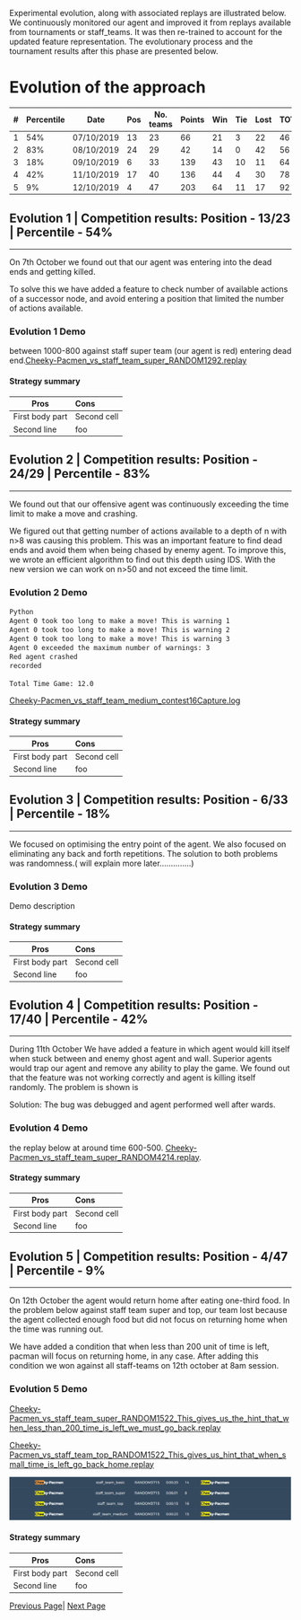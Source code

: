 Experimental evolution, along with associated replays are illustrated below. We continuously monitored our agent and improved it from replays available from tournaments or staff_teams. It was then re-trained to account for the updated feature representation. The evolutionary process and the tournament results after this phase are presented below.

# Evolution of the approach

#|Percentile|Date|Pos|No. teams|Points|Win|Tie|Lost|TOTAL|FAILED|Score balance|
|--------|---|---|---|---|---|---|---|---|---|---|---|
|1|54%|07/10/2019|13|23|66|21|3|22|46|0|-19|
|2|83%|08/10/2019|24|29|42|14|0|42|56|39|-66|
|3|18%|09/10/2019|6|33|139|43|10|11|64|0|225|
|4|42%|11/10/2019|17|40|136|44|4|30|78|0|-34|
|5|9%|12/10/2019|4|47|203|64|11|17|92|0|447|


## Evolution 1 | Competition results: Position - 13/23 | Percentile - 54%
----

On 7th October we found out that our agent was entering into the dead ends and getting killed.

To solve this we have added a feature to check number of available actions of a successor node, and avoid entering a position that limited the number of actions available.

### Evolution 1 Demo

between 1000-800 against staff super team (our agent is red) entering dead end.[Cheeky-Pacmen_vs_staff_team_super_RANDOM1292.replay](uploads/0a9d003bd5831487c091254d22582513/Cheeky-Pacmen_vs_staff_team_super_RANDOM1292.replay)

#### Strategy summary

| Pros | Cons |
|-----------------|:-------------|
| First body part | Second cell  |
| Second line     | foo          |

## Evolution 2 | Competition results: Position - 24/29 | Percentile - 83%
----

We found out that our offensive agent was continuously exceeding the time limit to make a move and crashing.

We figured out that getting number of actions available to a depth of n with n>8 was causing this problem. This was an important feature to find dead ends and avoid them when being chased by enemy agent. To improve this, we wrote an efficient algorithm to find out this depth using IDS. With the new version we can work on n>50 and not exceed the time limit.

### Evolution 2 Demo

```
Python
Agent 0 took too long to make a move! This is warning 1
Agent 0 took too long to make a move! This is warning 2
Agent 0 took too long to make a move! This is warning 3
Agent 0 exceeded the maximum number of warnings: 3
Red agent crashed
recorded

Total Time Game: 12.0
```
[Cheeky-Pacmen_vs_staff_team_medium_contest16Capture.log](uploads/52f1eebb933d3e63e4b05121f3a859c3/Cheeky-Pacmen_vs_staff_team_medium_contest16Capture.log)

#### Strategy summary

| Pros | Cons |
|-----------------|:-------------|
| First body part | Second cell  |
| Second line     | foo          |

## Evolution 3 | Competition results: Position - 6/33 | Percentile - 18%
----

We focused on optimising the entry point of the agent. We also focused on eliminating any back and forth repetitions. The solution to both problems was randomness.( will explain more later..............)

### Evolution 3 Demo

Demo description

#### Strategy summary

| Pros | Cons |
|-----------------|:-------------|
| First body part | Second cell  |
| Second line     | foo          |

## Evolution 4 | Competition results: Position - 17/40 | Percentile - 42%
----

During 11th October We have added a feature in which agent would kill itself when stuck between and enemy ghost agent and wall. Superior agents would trap our agent and remove any ability to play the game. We found out that the feature was not working correctly and agent is killing itself randomly. The problem is shown is 

Solution: The bug was debugged and agent performed well after wards.

### Evolution 4 Demo

the replay below at around time 600-500.
[Cheeky-Pacmen_vs_staff_team_super_RANDOM4214.replay](uploads/83034c46a0d216eacd086f4e97bd995e/Cheeky-Pacmen_vs_staff_team_super_RANDOM4214.replay).

#### Strategy summary

| Pros | Cons |
|-----------------|:-------------|
| First body part | Second cell  |
| Second line     | foo          |

## Evolution 5 | Competition results: Position - 4/47 | Percentile - 9%
----

On 12th October the agent would return home after eating one-third food. In the problem below against staff team super and top, our team lost because the agent collected enough food but did not focus on returning home when the time was running out.

We have added a condition that when less than 200 unit of time is left, pacman will focus on returning home, in any case. After adding this condition we won against all staff-teams on 12th october at 8am session.

### Evolution 5 Demo

[Cheeky-Pacmen_vs_staff_team_super_RANDOM1522_This_gives_us_the_hint_that_when_less_than_200_time_is_left_we_must_go_back.replay](uploads/2366f79908f4fc80ae96eb7a93b148b0/Cheeky-Pacmen_vs_staff_team_super_RANDOM1522_This_gives_us_the_hint_that_when_less_than_200_time_is_left_we_must_go_back.replay)

[Cheeky-Pacmen_vs_staff_team_top_RANDOM1522_This_gives_us_hint_that_when_small_time_is_left_go_back_home.replay](uploads/358ee05c1abb31112b0bc01ff9407dfc/Cheeky-Pacmen_vs_staff_team_top_RANDOM1522_This_gives_us_hint_that_when_small_time_is_left_go_back_home.replay)

![image](uploads/632378307ac162f354ba5ff8d8bdf704/image.png)

#### Strategy summary

| Pros | Cons |
|-----------------|:-------------|
| First body part | Second cell  |
| Second line     | foo          |


[Previous Page](/3_approach_evolution)| [Next Page](/4_conclusion)